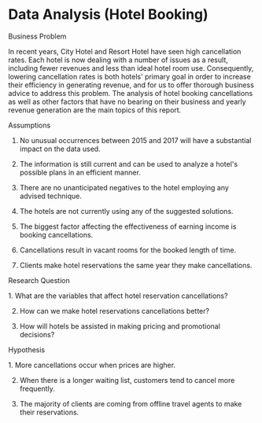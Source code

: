 # Data Analysis (Hotel Booking)

Business Problem

In recent years, City Hotel and Resort Hotel have seen high cancellation rates. Each hotel is now dealing with a number of issues as a result, including fewer revenues and less than ideal hotel room use. Consequently, lowering cancellation rates is both hotels' primary goal in order to increase their efficiency in generating revenue, and for us to offer thorough business advice to address this problem. The analysis of hotel booking cancellations as well as other factors that have no bearing on their business and yearly revenue generation are the main topics of this report.

Assumptions

1. ﻿﻿﻿No unusual occurrences between 2015 and 2017 will have a substantial impact on the data used.

2. The information is still current and can be used to analyze a hotel's possible plans in an efficient manner.

3. There are no unanticipated negatives to the hotel employing any advised technique.

4. The hotels are not currently using any of the suggested solutions.

5. The biggest factor affecting the effectiveness of earning income is booking cancellations.

6. Cancellations result in vacant rooms for the booked length of time.

7. Clients make hotel reservations the same year they make cancellations.

Research Question

﻿﻿﻿1. What are the variables that affect hotel reservation cancellations?

2. How can we make hotel reservations cancellations better?

3. How will hotels be assisted in making pricing and promotional decisions?

Hypothesis

﻿﻿﻿1. More cancellations occur when prices are higher.

2. When there is a longer waiting list, customers tend to cancel more frequently.

3. The majority of clients are coming from offline travel agents to make their reservations.
